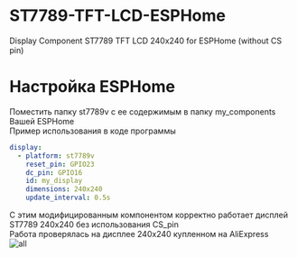 # ST7789-TFT-LCD-ESPHome
Display Component ST7789 TFT LCD 240x240 for ESPHome (without CS pin)

# Настройка ESPHome
Поместить папку st7789v с ее содержимым в папку my_components Вашей ESPHome\
Пример использования в коде программы
```yaml
display:
  - platform: st7789v
    reset_pin: GPIO23                    
    dc_pin: GPIO16
    id: my_display
    dimensions: 240x240
    update_interval: 0.5s
```
С этим модифицированным компонентом корректно работает дисплей ST7789 240х240 без использования CS_pin\
Работа проверялась на дисплее 240х240 купленном на AliExpress\
![all](https://github.com/samoswall/ST7789-TFT-LCD-ESPHome/blob/main/st7789%20without%20CS%20pin.jpg)
